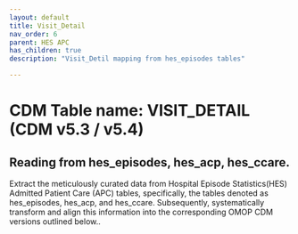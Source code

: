 ```yaml
---
layout: default
title: Visit_Detail
nav_order: 6
parent: HES APC
has_children: true
description: "Visit_Detil mapping from hes_episodes tables"

---
```



# CDM Table name: VISIT_DETAIL (CDM v5.3 / v5.4)

## Reading from hes_episodes, hes_acp, hes_ccare.

Extract the meticulously curated data from Hospital Episode Statistics(HES) Admitted Patient Care (APC) tables, specifically, the tables denoted as hes_episodes, hes_acp, and hes_ccare. Subsequently, systematically transform and align this information into the corresponding OMOP CDM versions outlined below..
